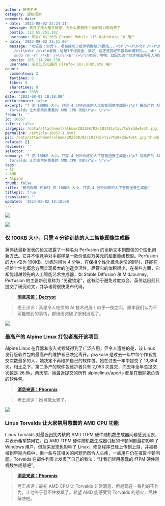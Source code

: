 ```yaml
---
author: 硬核老王
category: 硬核观察
comments_data:
- date: '2023-08-02 22:24:31'
  message: 离开了找人接手就是，为什么要删除？她的努力都白费了
  postip: 113.65.251.102
  username: 来自广东广州的 Chrome Mobile 115.0|Android 10 用户
- date: '2023-08-02 23:11:06'
  message: "老板说：努力干，项目成功了给你销售额5%提成。。。<br />\r\n<br />\r\n项目成功后。。。<br />\r\n<br />\r\n老板想：这小子奖金得发十几万呢。。。<br
    />\r\n<br />\r\n老板：这是1千块奖金，拿好，这还是我好不容易申请到的。。。<br />\r\n<br />\r\n我：！@#￥%……&amp;×（），
    sudo rm -rf /*<br />\r\n<br />\r\n老板：嘿嘿，就因为这个我才强迫所有人用SVN。。。"
  postip: 180.114.208.138
  username: 来自江苏无锡的 Firefox 107.0|Ubuntu 用户
count:
  commentnum: 2
  favtimes: 0
  likes: 0
  sharetimes: 0
  viewnum: 2085
date: '2023-08-02 18:18:08'
editorchoice: false
excerpt: "? 仅 100KB 大小，只需 4 分钟训练的人工智能图像生成器\r\n? 最高产的 Alpine Linux 打包者离开该项目\r\n? Linus
  Torvalds 让大家禁用愚蠢的 AMD CPU 功能\r\n» \r\n»"
fromurl: ''
id: 16057
islctt: false
largepic: /data/attachment/album/202308/02/181701vtav7to8kddw4wbt.jpg
permalink: /article-16057-1.html
pic: /data/attachment/album/202308/02/181701vtav7to8kddw4wbt.jpg.thumb.jpg
related: []
reviewer: ''
selector: ''
summary: "? 仅 100KB 大小，只需 4 分钟训练的人工智能图像生成器\r\n? 最高产的 Alpine Linux 打包者离开该项目\r\n? Linus
  Torvalds 让大家禁用愚蠢的 AMD CPU 功能\r\n» \r\n»"
tags:
- AI
- AMD
- Alpine
thumb: false
title: '硬核观察 #1081 仅 100KB 大小，只需 4 分钟训练的人工智能图像生成器'
titlepic: true
translator: ''
updated: '2023-08-02 18:18:08'
---
```


![](/data/attachment/album/202308/02/181701vtav7to8kddw4wbt.jpg)


![](/data/attachment/album/202308/02/181712axr1ffxm5bgnnrtm.jpg)


### 仅 100KB 大小，只需 4 分钟训练的人工智能图像生成器


英伟达最新发表的论文披露了一种名为 Perfusion 的全新文本到图像的个性化创新方法。它并不像竞争对手那样是一款价值百万美元的超重量级模型。Perfusion 的大小仅为 100KB，训练时间为 4 分钟，在保持个性化概念身份的同时，还能在描绘个性化概念方面实现极大的创造灵活性。尽管它的体积很小，在某些方面，它却能超越领先的人工智能艺术生成器，如 Stable Diffusion 和 MidJourney。Perfusion 的主要新创意称为 “关键锁定”，这有助于避免过度拟合。英伟达目前只提交了研究论文，并承诺将很快发布代码。



> 
> **[消息来源：Decrypt](https://decrypt.co/150861/nvidia-ai-image-generator-floppy-disk-4-minutes)**
> 
> 
> 



> 
> 老王点评：真是令人吃惊的 AI 技术进展！似乎一夜之间，原本我们认为不可能做到的事情，都纷纷突破了限制出现了。
> 
> 
> 


![](/data/attachment/album/202308/02/181726s03u8boz0eeyigbi.jpg)


### 最高产的 Alpine Linux 打包者离开该项目


Alpine Linux 在容器和嵌入式领域得到了广泛应用，但令人遗憾的是，该 Linux 发行版软件包的最高产的维护者已决定离开。psykose 是过去一年中每个作者提交次数最多的人，她决定不再维护自己的软件包。她在过去一年中提交了 13,894 次，相比之下，第二多产的软件包维护者只有 2,053 次提交，而去年全年总提交次数是 26.8k。两天前，她最近提交的所有 alpinelinux/aports 都是在删除她负责的软件包。



> 
> **[消息来源：Phoronix](https://www.phoronix.com/news/Alpine-Linux-Prolific-Packager)**
> 
> 
> 



> 
> 老王点评：她可能太累了。
> 
> 
> 


![](/data/attachment/album/202308/02/181744ztlvrlhuxrjrsrtl.jpg)


### Linus Torvalds 让大家禁用愚蠢的 AMD CPU 功能


Linus Torvalds 对最近困扰内核的 AMD fTPM 硬件随机数生成器问题感到沮丧，并表示希望禁用它。由 AMD fTPM 硬件随机数生成器引起的卡顿问题最初影响了 Windows 用户，但后来发现也影响了 Linux。修复程序已经上传到上游，并被移植到早期内核中，但一些与其相关的问题仍然令人头疼，一些用户仍在报告卡顿问题。Torvalds 在邮件列表上发表了自己的看法：“让我们禁用愚蠢的 fTPM 硬件随机数生成器吧”。



> 
> **[消息来源：Phoronix](https://www.phoronix.com/news/Torvalds-fTPM-RNG-Woes)**
> 
> 
> 



> 
> 老王点评：最初 AMD CPU 让 Torvalds 非常满意，但是现在一系列的不作为，让他终于忍不住发飙了。希望 AMD 能感受到 Torvalds 的怒火，尽快解决吧。
> 
> 
>
